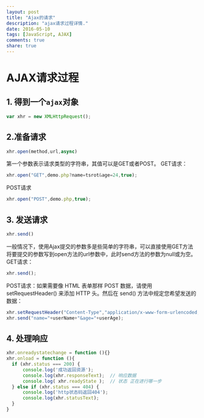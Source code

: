 ```yaml
---
layout: post
title: "Ajax的请求"
description: "ajax请求过程详情."
date: 2016-05-10
tags: [JavaScript, AJAX]
comments: true
share: true
---
```


# AJAX请求过程

## 1. 得到一个`ajax`对象

  ```javascript
  var xhr = new XMLHttpRequest();
  ```
## 2.准备请求
  ```javascript
  xhr.open(method,url,async)
  ```
  第一个参数表示请求类型的字符串，其值可以是GET或者POST。 GET请求：
  ```javascript
  xhr.open("GET",demo.php?name=tsrot&age=24,true);
  ```
  POST请求
  ```javascript
  xhr.open("POST",demo.php,true);
  ```
## 3. 发送请求
  ```javascript
  xhr.send()
  ```
  一般情况下，使用Ajax提交的参数多是些简单的字符串，可以直接使用GET方法将要提交的参数写到open方法的url参数中，此时send方法的参数为null或为空。  
  GET请求：
  ```javascript
  xhr.send();
  ```
  POST请求：如果需要像 HTML 表单那样 POST 数据，请使用 setRequestHeader() 来添加 HTTP 头。然后在 send() 方法中规定您希望发送的数据：
  ```javascript
  xhr.setRequestHeader("Content-Type","application/x-www-form-urlencoded;charset=UTF-8");
  xhr.send("name="+userName+"&age="+userAge);
  ```
## 4. 处理响应
  ```javascript
  xhr.onreadystatechange = function (){}
  xhr.onload = function (){
    if (xhr.status === 200) {
  		console.log('成功返回资源');
  		console.log(xhr.responseText);	// 响应数据
  		console.log( xhr.readyState );	// 状态 正在进行哪一步
  	} else if (xhr.status === 404) {
  		console.log('http状态码返回404');
  		console.log(xhr.statusText);
  	}
  }
  ```














